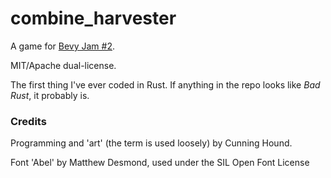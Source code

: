 # combine_harvester

A game for [Bevy Jam #2](https://itch.io/jam/bevy-jam-2). 

MIT/Apache dual-license.

The first thing I've ever coded in Rust. If anything in the repo looks like *Bad Rust*, it probably is.

### Credits

Programming and 'art' (the term is used loosely) by Cunning Hound.

Font 'Abel' by Matthew Desmond, used under the SIL Open Font License